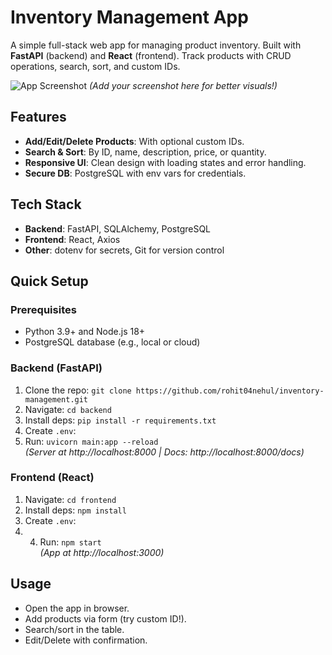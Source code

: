 # Inventory Management App

A simple full-stack web app for managing product inventory. Built with **FastAPI** (backend) and **React** (frontend). Track products with CRUD operations, search, sort, and custom IDs.

![App Screenshot](https://via.placeholder.com/800x400?text=App+Preview) *(Add your screenshot here for better visuals!)*

## Features
- **Add/Edit/Delete Products**: With optional custom IDs.
- **Search & Sort**: By ID, name, description, price, or quantity.
- **Responsive UI**: Clean design with loading states and error handling.
- **Secure DB**: PostgreSQL with env vars for credentials.

## Tech Stack
- **Backend**: FastAPI, SQLAlchemy, PostgreSQL
- **Frontend**: React, Axios
- **Other**: dotenv for secrets, Git for version control

## Quick Setup

### Prerequisites
- Python 3.9+ and Node.js 18+
- PostgreSQL database (e.g., local or cloud)

### Backend (FastAPI)
1. Clone the repo: `git clone https://github.com/rohit04nehul/inventory-management.git`
2. Navigate: `cd backend`
3. Install deps: `pip install -r requirements.txt`
4. Create `.env`:
5. Run: `uvicorn main:app --reload`  
*(Server at http://localhost:8000 | Docs: http://localhost:8000/docs)*

### Frontend (React)
1. Navigate: `cd frontend`
2. Install deps: `npm install`
3. Create `.env`:
4. 4. Run: `npm start`  
*(App at http://localhost:3000)*

## Usage
- Open the app in browser.
- Add products via form (try custom ID!).
- Search/sort in the table.
- Edit/Delete with confirmation.


